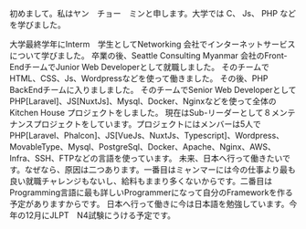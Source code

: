 初めまして。私はヤン　チョー　ミンと申します。大学では C、 Js、 PHP などを学びました。

大学最終学年にInterm　学生としてNetworking 会社でインターネットサービスについて学びました。
卒業の後、Seattle Consulting Myanmar 会社のFront-EndチームでJunior Web Developerとして就職しました。 そのチームでHTML、CSS、Js、Wordpressなどを使って働きました。
その後、PHP　BackEndチームに入りましました。
そのチームでSenior Web DeveloperとしてPHP[Laravel]、JS[NuxtJs]、Mysql、Docker、Nginxなどを使って全体のKitchen House プロジェクトをしました。
現在はSub-リーダーとして８メンテナンスプロジェクトをしています。プロジェクトにはメンバーは5人でPHP[Laravel、Phalcon]、JS[VueJs、NuxtJs、Typescript]、Wordpress、MovableType、Mysql、PostgreSql、Docker、Apache、Nginx、AWS、Infra、SSH、FTPなどの言語を使っています。
未来、日本へ行って働きたいです。なぜなら、原因は二つあります。一番目はミャンマーには今の仕事より最も良い就職チャレンジもないし、給料もままり多くないからです。二番目はProgramming言語に最も詳しいProgrammerになって自分のFrameworkを作る予定がありますからです。
日本へ行って働きに今は日本語を勉強しています。今年の12月にJLPT　N4試験にうける予定です。
